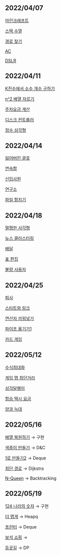 ## 2022/04/07

[마인크래프트](./18111.py)

[스택 수열](./1874.py)

[경로 찾기](./11403.py)

[AC](./5430.py)

[DSLR](./9019.py)

## 2022/04/11

[K진수에서 소수 개수 구하기](./k진수에서소수개수구하기.py)

[n^2 배열 자르기](./n^2배열자르기.py)

[주차요금 계산](./주차요금계산.py)

[디스크 컨트롤러](./디스크컨트롤러.py)

[정수 삼각형](./정수삼각형.py)

## 2022/04/14

[잃어버린 괄호](./1541.py)

[연속합](./1912.py)

[신입사원](./1946.py)

[연구소](./14502.py)

[파일 합치기](./11066.py)

## 2022/04/18

[멀쩡한 사각형](./멀쩡한사각형.py)

[뉴스 클러스터링](./뉴스클러스터링.py)

[배달](./배달.py)

[표 편집](./표편집.py)

[불량 사용자](./불량사용자.py)

## 2022/04/25

[퇴사](./14501.py)

[스타트와 링크](./14889.py)

[연산자 끼워넣기](./14888.py)

[파이프 옮기기1](./17070.py)

[카드 게임](./11062.py)

## 2022/05/12

[수식최대화](./수식최대화.py)

[게임 맵 최단거리](./게임맵최단거리.py)

[삼각달팽이](./삼각달팽이.py)

[합승 택시 요금](./합승택시요금.py)

[양과 늑대](./양과늑대.py)

## 2022/05/16

[배열 복원하기](./16967.py) → 구현

[색종이 만들기](./2630.py) → D&C

[1로 만들기2](./12852.py) → Deque

[최단 경로](./1753.py) → Dijkstra

[N-Queen](./9663.py) → Backtracking

## 2022/05/19

[124 나라의 숫자](./124나라의숫자.py) → 구현

[더 맵게](./더맵게.py) → Heapq

[프린터](./프린터.py) → Deque

[보석 쇼핑](./보석쇼핑.py) → 

[등굣길](./등굣길.py) → DP
